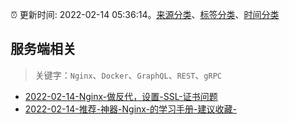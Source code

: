 :alarm_clock: 更新时间: 2022-02-14 05:36:14。[来源分类](../README.md)、[标签分类](../TAGS.md)、[时间分类](../TIMELINE.md)

## 服务端相关


> 关键字：`Nginx`、`Docker`、`GraphQL`、`REST`、`gRPC`



- [2022-02-14-Nginx-做反代，设置-SSL-证书问题](https://www.v2ex.com/t/833729) 
- [2022-02-14-推荐-神器-Nginx-的学习手册-建议收藏-](https://toutiao.io/k/6f1qaso) 